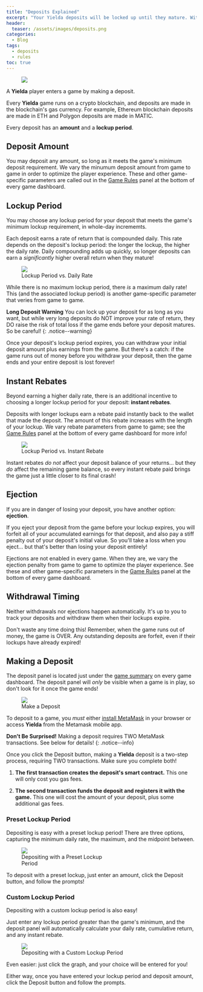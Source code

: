 ```yaml
---
title: "Deposits Explained"
excerpt: "Your Yielda deposits will be locked up until they mature. Withdraw them at maturity and make a significant profit... unless the game ends first!"
header:
  teaser: /assets/images/deposits.png
categories:
  - Blog
tags:
  - deposits
  - rules
toc: true
---
```


<figure class="align-left" style="margin-top: 10px; margin-bottom: 10px; width: 150px;">
    <img src="{{ site.url }}{{ site.baseurl }}/assets/images/deposits.png">
</figure>

A **Yielda** player enters a game by making a deposit.

Every **Yielda** game runs on a crypto blockchain, and deposits are made in the blockchain's gas currency. For example, Ethereum blockchain deposits are made in ETH and Polygon deposits are made in MATIC.

Every deposit has an **amount** and a **lockup period**.

## Deposit Amount

You may deposit any amount, so long as it meets the game's minimum deposit requirement. We vary the minumum deposit amount from game to game in order to optimize the player experience. These and other game-specific parameters are called out in the [Game Rules](/blog/game-rules) panel at the bottom of every game dashboard.

## Lockup Period

You may choose any lockup period for your deposit that meets the game's minimum lockup requirement, in whole-day incrememts.

Each deposit earns a rate of return that is compounded daily. This rate depends on the deposit's lockup period: the longer the lockup, the higher the daily rate. Daily compounding adds up quickly, so longer deposits can earn a _significantly_ higher overall return when they mature!

<figure>
    <img src="{{ site.url }}{{ site.baseurl }}/assets/images/lockup-vs-daily.png" class="shadow">
    <figcaption>Lockup Period vs. Daily Rate</figcaption>
</figure>

While there is no maximum lockup period, there _is_ a maximum daily rate! This (and the associated lockup period) is another game-specific parameter that veries from game to game. 

**Long Deposit Warning** You can lock up your deposit for as long as you want, but while very long deposits do NOT improve your rate of return, they DO raise the risk of total loss if the game ends before your deposit matures. So be careful!
{: .notice--warning}

Once your deposit's lockup period expires, you can withdraw your initial deposit amount plus earnings from the game. But there's a catch: if the game runs out of money before you withdraw your deposit, then the game ends and your entire deposit is lost forever!

## Instant Rebates

Beyond earning a higher daily rate, there is an additional incentive to choosing a longer lockup period for your deposit: **instant rebates**.

Deposits with longer lockups earn a rebate paid instantly back to the wallet that made the deposit. The amount of this rebate increases with the length of your lockup. We vary rebate parameters from game to game; see the [Game Rules](/blog/game-rules) panel at the bottom of every game dashboard for more info!

<figure>
    <img src="{{ site.url }}{{ site.baseurl }}/assets/images/lockup-vs-rebate.png" class="shadow">
    <figcaption>Lockup Period vs. Instant Rebate</figcaption>
</figure>

Instant rebates _do not_ affect your deposit balance of your returns... but they _do_ affect the remaining game balance, so every instant rebate paid brings the game just a little closer to its final crash!

## Ejection

If you are in danger of losing your deposit, you have another option: **ejection**.

If you eject your deposit from the game before your lockup expires, you will forfeit all of your accumulated earnings for that deposit, and also pay a stiff penalty out of your deposit's initial value. So you'll take a loss when you eject... but that's better than losing your deposit entirely!

Ejections are not enabled in every game. When they are, we vary the ejection penalty from game to game to optimize the player experience. See these and other game-specific parameters in the [Game Rules](/blog/game-rules) panel at the bottom of every game dashboard.

## Withdrawal Timing

Neither withdrawals nor ejections happen automatically. It's up to you to track your deposits and withdraw them when their lockups expire.

Don't waste any time doing this! Remember, when the game runs out of money, the game is OVER. Any outstanding deposits are forfeit, even if their lockups have already expired!

## Making a Deposit

The deposit panel is located just under the [game summary](/blog/game-summary) on every game dashboard. The deposit panel will _only_ be visible when a game is in play, so don't look for it once the game ends!

<figure>
    <a href="{{ site.url }}{{ site.baseurl }}/assets/images/deposit-panel.png"><img src="{{ site.url }}{{ site.baseurl }}/assets/images/deposit-panel.png" class="shadow"></a>
    <figcaption>Make a Deposit</figcaption>
</figure>

To deposit to a game, you _must_ either [install MetaMask](https://metamask.io/download) in your browser or access **Yielda** from the Metamask mobile app.

**Don't Be Surprised!** Making a deposit requires TWO MetaMask transactions. See below for details!
{: .notice--info}

Once you click the Deposit button, making a **Yielda** deposit is a two-step process, requiring TWO transactions. Make sure you complete both!

1. **The first transaction creates the deposit's smart contract.** This one will only cost you gas fees.

2. **The second transaction funds the deposit and registers it with the game.** This one will cost the amount of your deposit, plus some additional gas fees.

### Preset Lockup Period

Depositing is easy with a preset lockup period! There are three options, capturing the minimum daily rate, the maximum, and the midpoint between.

<figure class="align-center" style="width: 249px;">
    <img src="{{ site.url }}{{ site.baseurl }}/assets/images/lockup-preset.png" class="shadow">
    <figcaption>Depositing with a Preset Lockup Period</figcaption>
</figure>

To deposit with a preset lockup, just enter an amount, click the Deposit button, and follow the prompts!

### Custom Lockup Period

Depositing with a custom lockup period is also easy!

Just enter any lockup period greater than the game's minimum, and the deposit panel will automatically calculate your daily rate, cumulative return, and any instant rebate.

<figure>
    <img src="{{ site.url }}{{ site.baseurl }}/assets/images/lockup-custom.png" class="shadow">
    <figcaption>Depositing with a Custom Lockup Period</figcaption>
</figure>

Even easier: just click the graph, and your choice will be entered for you!

Either way, once you have entered your lockup period and deposit amount, click the Deposit button and follow the prompts.